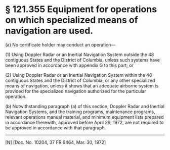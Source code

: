 # § 121.355   Equipment for operations on which specialized means of navigation are used.

(a) No certificate holder may conduct an operation—


(1) Using Doppler Radar or an Inertial Navigation System outside the 48 contiguous States and the District of Columbia, unless such systems have been approved in accordance with appendix G to this part; or 


(2) Using Doppler Radar or an Inertial Navigation System within the 48 contiguous States and the District of Columbia, or any other specialized means of navigation, unless it shows that an adequate airborne system is provided for the specialized navigation authorized for the particular operation. 


(b) Notwithstanding paragraph (a) of this section, Doppler Radar and Inertial Navigation Systems, and the training programs, maintenance programs, relevant operations manual material, and minimum equipment lists prepared in accordance therewith, approved before April 29, 1972, are not required to be approved in accordance with that paragraph. 



---

[N] [Doc. No. 10204, 37 FR 6464, Mar. 30, 1972]




